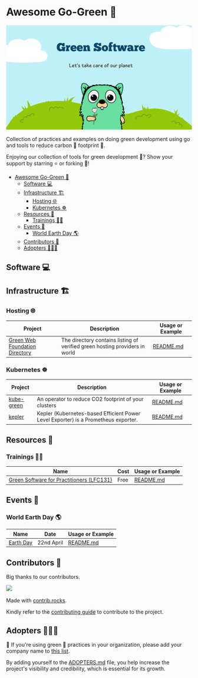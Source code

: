 # Awesome Go-Green 🌳

<div style="text-align:center;">
    <img src="./assets/GreenSoftware.png" alt="Green Software" />
</div>

Collection of practices and examples on doing green development using go and tools to reduce carbon 💨 footprint 👣.

Enjoying our collection of tools for green development 🌱? Show your support by starring ⭐ or forking 🍴!

- [Awesome Go-Green 🌳](#awesome-go-green-)
  - [Software 💻](#software-)
  - [Infrastructure 🏗️](#infrastructure-️)
    - [Hosting 🌐](#hosting-)
    - [Kubernetes ☸️](#kubernetes-️)
  - [Resources 📘](#resources-)
    - [Trainings 👩‍🏫](#trainings-)
  - [Events 🎊](#events-)
    - [World Earth Day 🌎](#world-earth-day-)
  - [Contributors 🤝](#contributors-)
  - [Adopters 🧑‍🤝‍🧑](#adopters-)

## Software 💻

## Infrastructure 🏗️

### Hosting 🌐

| Project     | Description      | Usage or Example |
| ------- | ----------- | ---------------- |
| [Green Web Foundation Directory](https://app.greenweb.org/directory/) | The directory contains listing of verified green hosting providers in world | [README.md](./infrastructure/hosting/green-web-directory/README.md) |

### Kubernetes ☸️

| Project     | Description      | Usage or Example |
| ------- | ----------- | ---------------- |
| [kube-green](https://kube-green.dev/) | An operator to reduce CO2 footprint of your clusters | [README.md](./infrastructure/kubernetes/kube-green/README.md) |
|[kepler](https://sustainable-computing.io/)| Kepler (Kubernetes-based Efficient Power Level Exporter) is a Prometheus exporter.| [README.md](./infrastructure/kubernetes/kepler/README.md) |

## Resources 📘

### Trainings 👩‍🏫

| Name | Cost | Usage or Example |
| ------- | ----------- | ---------------- |
| [Green Software for Practitioners (LFC131)](https://trainingportal.linuxfoundation.org/courses/green-software-for-practitioners-lfc131) | Free | [README.md](./resources/trainings/lfc-131/README.md) |

## Events 🎊

### World Earth Day 🌎

| Name | Date | Usage or Example |
| ------- | ----------- | ---------------- |
| [Earth Day](https://en.wikipedia.org/wiki/Earth_Day) | 22nd April | [README.md](./events/world-earth-day/README.md) |

## Contributors 🤝

Big thanks to our contributors.

<a href="https://github.com/sarvsav/awesome-go-green/graphs/contributors">
  <img src="https://contrib.rocks/image?repo=sarvsav/awesome-go-green" />
</a>

Made with [contrib.rocks](https://contrib.rocks).

Kindly refer to the [contributing guide](https://github.com/sarvsav/awesome-go-green/blob/main/CONTRIBUTING.md) to contribute to the project.

## Adopters 🧑‍🤝‍🧑

📢 If you're using green 🌳 practices in your organization, please add your company name to [this list](./ADOPTERS.md).

By adding yourself to the [ADOPTERS.md](./ADOPTERS.md) file, you help increase the project's visibility and credibility, which is essential for its growth.

